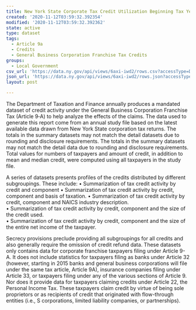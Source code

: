 ```yaml
---
title: New York State Corporate Tax Credit Utilization Beginning Tax Year 2001
created: '2020-11-12T03:59:32.392354'
modified: '2020-11-12T03:59:32.392362'
state: active
type: dataset
tags:
  - Article 9a
  - Credits
  - General Business Corporation Franchise Tax Credits
groups:
  - Local Government
csv_url: 'https://data.ny.gov/api/views/6axi-iwd2/rows.csv?accessType=DOWNLOAD'
json_url: 'https://data.ny.gov/api/views/6axi-iwd2/rows.json?accessType=DOWNLOAD'
layout: post

---
```

The Department of Taxation and Finance annually produces a mandated dataset of credit activity under the General Business Corporation Franchise Tax (Article 9‐A) to help analyze the effects of the claims. 
The data used to generate this report come from an annual study file based on the latest available data drawn from New York State corporation tax returns.  The totals in the summary datasets may not match the detail datasets due to rounding and disclosure requirements.  The totals in the summary datasets may not match the detail data due to rounding and disclosure requirements.  Total values for numbers of taxpayers and amount of credit, in addition to mean and median credit, were computed using all taxpayers in the study file.

A series of datasets presents profiles of the credits distributed by different subgroupings. These include:
•	Summarization of tax credit activity by credit and component
•	Summarization of tax credit activity by credit, component and basis of taxation.
•	Summarization of tax credit activity by credit, component and NAICS industry description.  
•	Summarization of tax credit activity by credit, component and the size of the credit used.  
•	Summarization of tax credit activity by credit, component and the size of the entire net income of the taxpayer.  

Secrecy provisions preclude providing all subgroupings for all credits and also generally require the omission of credit refund data.  These datasets only contains data for corporate franchise taxpayers filing under Article 9-A. It does not include statistics for taxpayers filing as banks under Article 32 (however, starting in 2015 banks and general business corporations will file under the same tax article, Article 9A), insurance companies filing under Article 33, or taxpayers filing under any of the various sections of Article 9. Nor does it provide data for taxpayers claiming credits under Article 22, the Personal Income Tax.  These taxpayers claim credit by virtue of being sole proprietors or as recipients of credit that originated with flow-through entities (i.e., S corporations, limited liability companies, or partnerships).
